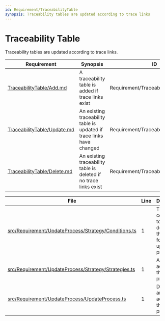 ```yaml
---
id: Requirement/TraceabilityTable
synopsis: Traceability tables are updated according to trace links
---
```


# Traceability Table

Traceability tables are updated according to trace links.

<div class="tracey-requirement">

| Requirement                                                | Synopsis                                                              | ID                                   |
| ---------------------------------------------------------- | --------------------------------------------------------------------- | ------------------------------------ |
| [TraceabilityTable/Add.md](TraceabilityTable/Add.md)       | A traceability table is added if trace links exist                    | Requirement/TraceabilityTable/Add    |
| [TraceabilityTable/Update.md](TraceabilityTable/Update.md) | An existing traceability table is updated if trace links have changed | Requirement/TraceabilityTable/Update |
| [TraceabilityTable/Delete.md](TraceabilityTable/Delete.md) | An existing traceability table is deleted if no trace links exist     | Requirement/TraceabilityTable/Delete |

</div>

<div class="tracey">

| File                                                                                                                  | Line | Description                                                   |
| --------------------------------------------------------------------------------------------------------------------- | ---- | ------------------------------------------------------------- |
| [src/Requirement/UpdateProcess/Strategy/Conditions.ts](../../src/Requirement/UpdateProcess/Strategy/Conditions.ts#L1) | 1    | The conditions to determine the action for the update process |
| [src/Requirement/UpdateProcess/Strategy/Strategies.ts](../../src/Requirement/UpdateProcess/Strategy/Strategies.ts#L1) | 1    | All possible actions of the update process                    |
| [src/Requirement/UpdateProcess/UpdateProcess.ts](../../src/Requirement/UpdateProcess/UpdateProcess.ts#L1)             | 1    | Determine and run the action of the update process            |

</div>
